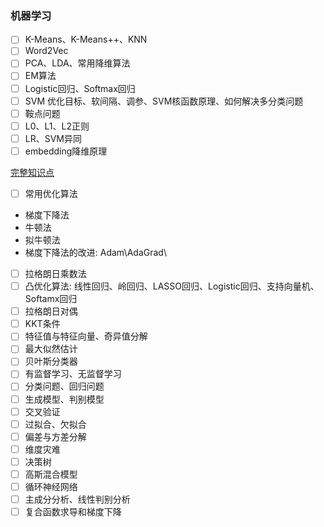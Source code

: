 ### 机器学习  

- [ ]  K-Means、K-Means++、KNN
- [ ]  Word2Vec
- [ ]  PCA、LDA、常用降维算法 
- [ ]  EM算法 
- [ ]  Logistic回归、Softmax回归
- [ ]  SVM 优化目标、软间隔、调参、SVM核函数原理、如何解决多分类问题
- [ ]  鞍点问题  
- [ ]  L0、L1、L2正则    
- [ ]  LR、SVM异同 
- [ ]  embedding降维原理  

[完整知识点](https://mp.weixin.qq.com/s?__biz=MzUxNjcxMjQxNg==&mid=2247488644&idx=2&sn=e6a9d62e7abe5cff4a7c9d84a6d1bdf5&chksm=f9a2660bced5ef1d8e347b63a939aa893349e76796311d4a729340fbc6a3d4ba0cc64978ba9f&scene=21#wechat_redirect)


- [ ] 常用优化算法  
- 梯度下降法      
- 牛顿法   
- 拟牛顿法     
- 梯度下降法的改进: Adam\AdaGrad\  
- [ ]  拉格朗日乘数法  
- [ ]  凸优化算法: 线性回归、岭回归、LASSO回归、Logistic回归、支持向量机、Softamx回归  
- [ ]  拉格朗日对偶  
- [ ]  KKT条件
- [ ]  特征值与特征向量、奇异值分解
- [ ]  最大似然估计  
- [ ]  贝叶斯分类器  
- [ ]  有监督学习、无监督学习  
- [ ]  分类问题、回归问题  
- [ ]  生成模型、判别模型  
- [ ]  交叉验证  
- [ ]  过拟合、欠拟合
- [ ]  偏差与方差分解  
- [ ]  维度灾难  
- [ ]  决策树   
- [ ]  高斯混合模型  
- [ ]  循环神经网络  
- [ ]  主成分分析、线性判别分析  
- [ ]  复合函数求导和梯度下降  
